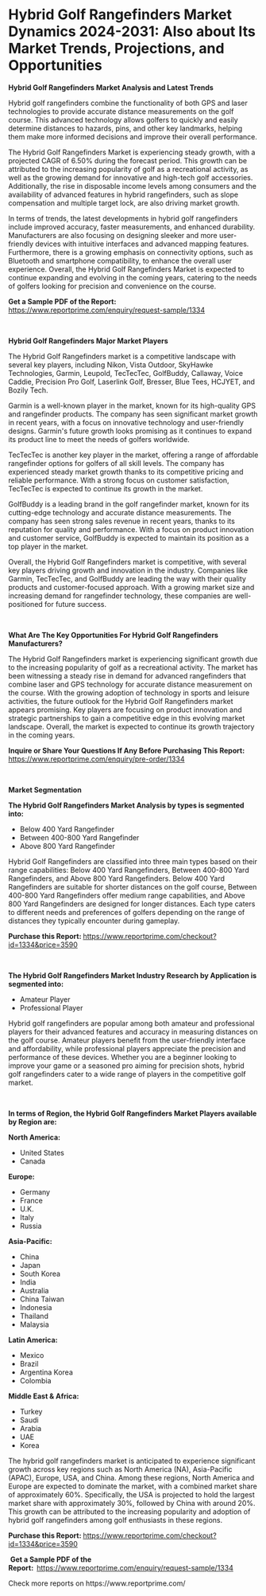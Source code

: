 <p><h1>Hybrid Golf Rangefinders Market Dynamics 2024-2031: Also about Its Market Trends, Projections, and Opportunities</h1></p><p><strong>Hybrid Golf Rangefinders Market Analysis and Latest Trends</strong></p>
<p><p>Hybrid golf rangefinders combine the functionality of both GPS and laser technologies to provide accurate distance measurements on the golf course. This advanced technology allows golfers to quickly and easily determine distances to hazards, pins, and other key landmarks, helping them make more informed decisions and improve their overall performance.</p><p>The Hybrid Golf Rangefinders Market is experiencing steady growth, with a projected CAGR of 6.50% during the forecast period. This growth can be attributed to the increasing popularity of golf as a recreational activity, as well as the growing demand for innovative and high-tech golf accessories. Additionally, the rise in disposable income levels among consumers and the availability of advanced features in hybrid rangefinders, such as slope compensation and multiple target lock, are also driving market growth.</p><p>In terms of trends, the latest developments in hybrid golf rangefinders include improved accuracy, faster measurements, and enhanced durability. Manufacturers are also focusing on designing sleeker and more user-friendly devices with intuitive interfaces and advanced mapping features. Furthermore, there is a growing emphasis on connectivity options, such as Bluetooth and smartphone compatibility, to enhance the overall user experience. Overall, the Hybrid Golf Rangefinders Market is expected to continue expanding and evolving in the coming years, catering to the needs of golfers looking for precision and convenience on the course.</p></p>
<p><strong>Get a Sample PDF of the Report:&nbsp;</strong> <a href="https://www.reportprime.com/enquiry/request-sample/1334">https://www.reportprime.com/enquiry/request-sample/1334</a></p>
<p>&nbsp;</p>
<p><strong>Hybrid Golf Rangefinders Major Market Players</strong></p>
<p><p>The Hybrid Golf Rangefinders market is a competitive landscape with several key players, including Nikon, Vista Outdoor, SkyHawke Technologies, Garmin, Leupold, TecTecTec, GolfBuddy, Callaway, Voice Caddie, Precision Pro Golf, Laserlink Golf, Bresser, Blue Tees, HCJYET, and Bozily Tech.</p><p>Garmin is a well-known player in the market, known for its high-quality GPS and rangefinder products. The company has seen significant market growth in recent years, with a focus on innovative technology and user-friendly designs. Garmin's future growth looks promising as it continues to expand its product line to meet the needs of golfers worldwide.</p><p>TecTecTec is another key player in the market, offering a range of affordable rangefinder options for golfers of all skill levels. The company has experienced steady market growth thanks to its competitive pricing and reliable performance. With a strong focus on customer satisfaction, TecTecTec is expected to continue its growth in the market.</p><p>GolfBuddy is a leading brand in the golf rangefinder market, known for its cutting-edge technology and accurate distance measurements. The company has seen strong sales revenue in recent years, thanks to its reputation for quality and performance. With a focus on product innovation and customer service, GolfBuddy is expected to maintain its position as a top player in the market.</p><p>Overall, the Hybrid Golf Rangefinders market is competitive, with several key players driving growth and innovation in the industry. Companies like Garmin, TecTecTec, and GolfBuddy are leading the way with their quality products and customer-focused approach. With a growing market size and increasing demand for rangefinder technology, these companies are well-positioned for future success.</p></p>
<p>&nbsp;</p>
<p><strong>What Are The Key Opportunities For Hybrid Golf Rangefinders Manufacturers?</strong></p>
<p><p>The Hybrid Golf Rangefinders market is experiencing significant growth due to the increasing popularity of golf as a recreational activity. The market has been witnessing a steady rise in demand for advanced rangefinders that combine laser and GPS technology for accurate distance measurement on the course. With the growing adoption of technology in sports and leisure activities, the future outlook for the Hybrid Golf Rangefinders market appears promising. Key players are focusing on product innovation and strategic partnerships to gain a competitive edge in this evolving market landscape. Overall, the market is expected to continue its growth trajectory in the coming years.</p></p>
<p><strong>Inquire or Share Your Questions If Any Before Purchasing This Report:</strong> <a href="https://www.reportprime.com/enquiry/pre-order/1334">https://www.reportprime.com/enquiry/pre-order/1334</a></p>
<p>&nbsp;</p>
<p><strong>Market Segmentation</strong></p>
<p><strong>The Hybrid Golf Rangefinders Market Analysis by types is segmented into:</strong></p>
<p><ul><li>Below 400 Yard Rangefinder</li><li>Between 400-800 Yard Rangefinder</li><li>Above 800 Yard Rangefinder</li></ul></p>
<p><p>Hybrid Golf Rangefinders are classified into three main types based on their range capabilities: Below 400 Yard Rangefinders, Between 400-800 Yard Rangefinders, and Above 800 Yard Rangefinders. Below 400 Yard Rangefinders are suitable for shorter distances on the golf course, Between 400-800 Yard Rangefinders offer medium range capabilities, and Above 800 Yard Rangefinders are designed for longer distances. Each type caters to different needs and preferences of golfers depending on the range of distances they typically encounter during gameplay.</p></p>
<p><strong>Purchase this Report:&nbsp;</strong><a href="https://www.reportprime.com/checkout?id=1334&price=3590">https://www.reportprime.com/checkout?id=1334&price=3590</a></p>
<p>&nbsp;</p>
<p><strong>The Hybrid Golf Rangefinders Market Industry Research by Application is segmented into:</strong></p>
<p><ul><li>Amateur Player</li><li>Professional Player</li></ul></p>
<p><p>Hybrid golf rangefinders are popular among both amateur and professional players for their advanced features and accuracy in measuring distances on the golf course. Amateur players benefit from the user-friendly interface and affordability, while professional players appreciate the precision and performance of these devices. Whether you are a beginner looking to improve your game or a seasoned pro aiming for precision shots, hybrid golf rangefinders cater to a wide range of players in the competitive golf market.</p></p>
<p>&nbsp;</p>
<p><strong>In terms of Region, the Hybrid Golf Rangefinders Market Players available by Region are:</strong></p>
<p>
    <p> <strong> North America: </strong>
        <ul>
            <li>United States</li>
            <li>Canada</li>
        </ul>
        </p> 
    <p> <strong> Europe: </strong>
        <ul>
            <li>Germany</li>
            <li>France</li>
            <li>U.K.</li>
            <li>Italy</li>
            <li>Russia</li>
        </ul>
        </p> 
    <p> <strong> Asia-Pacific: </strong>
        <ul>
            <li>China</li>
            <li>Japan</li>
            <li>South Korea</li>
            <li>India</li>
            <li>Australia</li>
            <li>China Taiwan</li>
            <li>Indonesia</li>
            <li>Thailand</li>
            <li>Malaysia</li>
        </ul>
        </p> 
    <p> <strong> Latin America: </strong>
        <ul>
            <li>Mexico</li>
            <li>Brazil</li>
            <li>Argentina Korea</li>
            <li>Colombia</li>
        </ul>
        </p> 
    <p> <strong> Middle East & Africa: </strong>
        <ul>
            <li>Turkey</li>
            <li>Saudi</li>
            <li>Arabia</li>
            <li>UAE</li>
            <li>Korea</li>
        </ul>
    </p>
    </p>
<p><p>The hybrid golf rangefinders market is anticipated to experience significant growth across key regions such as North America (NA), Asia-Pacific (APAC), Europe, USA, and China. Among these regions, North America and Europe are expected to dominate the market, with a combined market share of approximately 60%. Specifically, the USA is projected to hold the largest market share with approximately 30%, followed by China with around 20%. This growth can be attributed to the increasing popularity and adoption of hybrid golf rangefinders among golf enthusiasts in these regions.</p></p>
<p><strong>Purchase this Report: </strong><a href="https://www.reportprime.com/checkout?id=1334&price=3590">https://www.reportprime.com/checkout?id=1334&price=3590</a></p>
<p>&nbsp;<strong>Get a Sample PDF of the Report:&nbsp;&nbsp;</strong><a href="https://www.reportprime.com/enquiry/request-sample/1334">https://www.reportprime.com/enquiry/request-sample/1334</a></p>
<p><strong></strong></p>
<p>Check more reports on https://www.reportprime.com/</p>